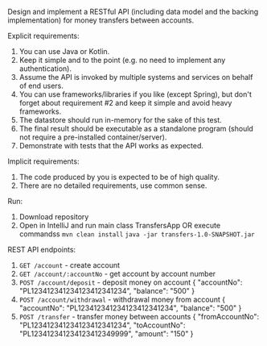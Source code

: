 
Design and implement a RESTful API (including data model and the backing implementation) for
money transfers between accounts.

Explicit requirements:
1. You can use Java or Kotlin.
2. Keep it simple and to the point (e.g. no need to implement any authentication).
3. Assume the API is invoked by multiple systems and services on behalf of end users.
4. You can use frameworks/libraries if you like (except Spring), but don't forget about
requirement #2 and keep it simple and avoid heavy frameworks.
5. The datastore should run in-memory for the sake of this test.
6. The final result should be executable as a standalone program (should not require a
pre-installed container/server).
7. Demonstrate with tests that the API works as expected.

Implicit requirements:
1. The code produced by you is expected to be of high quality.
2. There are no detailed requirements, use common sense.

Run:
1. Download repository
2. Open in IntelliJ and run main class TransfersApp
    OR execute commandss `mvn clean install` `java -jar transfers-1.0-SNAPSHOT.jar`
    
REST API endpoints:
1. `GET /account` - create account
2. `GET /account/:accountNo` - get account by account number
3. `POST /account/deposit` - deposit money on account
    {
        "accountNo": "PL123412341234123412341234",
        "balance": "500"
    }
4. `POST /account/withdrawal` - withdrawal money from account
    {
        "accountNo": "PL123412341234123412341234",
        "balance": "500"
    }
5. `POST /transfer` - transfer money between accounts
    {
        "fromAccountNo": "PL123412341234123412341234",
        "toAccountNo": "PL123412341234123412349999",
        "amount": "150"
    }

